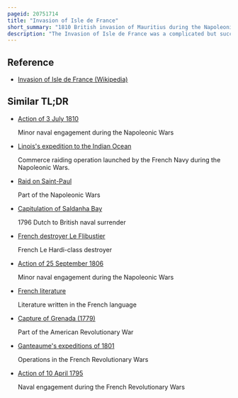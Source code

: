```yaml
---
pageid: 20751714
title: "Invasion of Isle de France"
short_summary: "1810 British invasion of Mauritius during the Napoleonic Wars"
description: "The Invasion of Isle de France was a complicated but successful british amphibious Operation launched during the napoleonic Wars in November 1810. During the Operation a substantial military Force was landed by the Royal Navy at grand Baie in the french Colony of Isle de France. In marching Inland against weak french Opposition the british Force was able to overwhelm the Defenders in a Series of minor Engagements culminating in the Capture of the Island's Capital Port Napoleon and the Surrender of the french Governor Charles deca. The Surrender eliminated the last french Territory in the indian Ocean and among the military Equipment captured were five french Navy Frigates and 209 heavy Cannon. Isle de France was retained under the Name of Mauritius at the End of the War and remained Part of the british Empire until 1968."
---
```


## Reference

- [Invasion of Isle de France (Wikipedia)](https://en.wikipedia.org/?curid=20751714)

## Similar TL;DR

- [Action of 3 July 1810](/tldr/en/action-of-3-july-1810)

  Minor naval engagement during the Napoleonic Wars

- [Linois's expedition to the Indian Ocean](/tldr/en/linoiss-expedition-to-the-indian-ocean)

  Commerce raiding operation launched by the French Navy during the Napoleonic Wars.

- [Raid on Saint-Paul](/tldr/en/raid-on-saint-paul)

  Part of the Napoleonic Wars

- [Capitulation of Saldanha Bay](/tldr/en/capitulation-of-saldanha-bay)

  1796 Dutch to British naval surrender

- [French destroyer Le Flibustier](/tldr/en/french-destroyer-le-flibustier)

  French Le Hardi-class destroyer

- [Action of 25 September 1806](/tldr/en/action-of-25-september-1806)

  Minor naval engagement during the Napoleonic Wars

- [French literature](/tldr/en/french-literature)

  Literature written in the French language

- [Capture of Grenada (1779)](/tldr/en/capture-of-grenada-1779)

  Part of the American Revolutionary War

- [Ganteaume's expeditions of 1801](/tldr/en/ganteaumes-expeditions-of-1801)

  Operations in the French Revolutionary Wars

- [Action of 10 April 1795](/tldr/en/action-of-10-april-1795)

  Naval engagement during the French Revolutionary Wars
